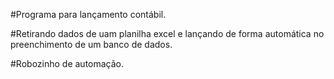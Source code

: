 #Programa para lançamento contábil.

#Retirando dados de uam planilha excel e lançando de forma automática no preenchimento de um banco de dados.

#Robozinho de automação.
